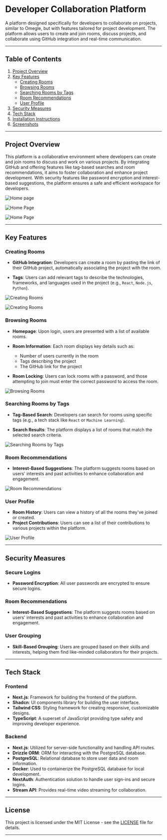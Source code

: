 # Developer Collaboration Platform

A platform designed specifically for developers to collaborate on projects, similar to Omegle, but with features tailored for project development. The platform allows users to create and join rooms, discuss projects, and collaborate using GitHub integration and real-time communication.

---

## Table of Contents

1. [Project Overview](#project-overview)
2. [Key Features](#key-features)
   - [Creating Rooms](#creating-rooms)
   - [Browsing Rooms](#browsing-rooms)
   - [Searching Rooms by Tags](#searching-rooms-by-tags)
   - [Room Recommendations](#room-recommendations)
   - [User Profile](#user-profile)
3. [Security Measures](#security-measures)
4. [Tech Stack](#tech-stack)
5. [Installation Instructions](#installation-instructions)
6. [Screenshots](#screenshots)

---

## Project Overview

This platform is a collaborative environment where developers can create and join rooms to discuss and work on various projects. By integrating GitHub and offering features like tag-based searches and room recommendations, it aims to foster collaboration and enhance project development. With security features like password encryption and interest-based suggestions, the platform ensures a safe and efficient workspace for developers.

![Home page](screenshots/home1.png)


![Home Page](screenshots/home2.png)


![Home Page](screenshots/home3.png)

---

## Key Features

### Creating Rooms

- **GitHub Integration**: Developers can create a room by pasting the link of their GitHub project, automatically associating the project with the room.
  
- **Tags**: Users can add relevant tags to describe the technologies, frameworks, and languages used in the project (e.g., `React`, `Node.js`, `Python`).

![Creating Rooms](screenshots/create-room.png)

![Creating Rooms](screenshots/video2.png)


### Browsing Rooms

- **Homepage**: Upon login, users are presented with a list of available rooms.
  
- **Room Information**: Each room displays key details such as:
  - Number of users currently in the room
  - Tags describing the project
  - The GitHub link for the project
  
- **Room Locking**: Users can lock rooms with a password, and those attempting to join must enter the correct password to access the room.

![Browsing Rooms](screenshots/browse-room.png)


### Searching Rooms by Tags

- **Tag-Based Search**: Developers can search for rooms using specific tags (e.g., a tech stack like `React` or `Machine Learning`).
  
- **Search Results**: The platform displays a list of rooms that match the selected search criteria.

![Searching Rooms by Tags](screenshots/tag-search.png)


### Room Recommendations

- **Interest-Based Suggestions**: The platform suggests rooms based on users' interests and past activities to enhance collaboration and engagement.

![Room Recommendations](screenshots/recommended.png)

### User Profile

- **Room History**: Users can view a history of all the rooms they've joined or created.
- **Project Contributions**: Users can see a list of their contributions to various projects within the platform.

![User Profile](screenshots/profile.png)


---

## Security Measures

### Secure Logins

- **Password Encryption**: All user passwords are encrypted to ensure secure logins.

### Room Recommendations

- **Interest-Based Suggestions**: The platform suggests rooms based on users' interests and past activities to enhance collaboration and engagement.

### User Grouping

- **Skill-Based Grouping**: Users are grouped based on their skills and interests, helping them find like-minded collaborators for their projects.

---

## Tech Stack

### Frontend

- **Next.js**: Framework for building the frontend of the platform.
- **Shadcn**: UI components library for building the user interface.
- **Tailwind CSS**: Styling framework for creating responsive, customizable designs.
- **TypeScript**: A superset of JavaScript providing type safety and improving developer experience.

### Backend

- **Next.js**: Utilized for server-side functionality and handling API routes.
- **Drizzle ORM**: ORM for interacting with the PostgreSQL database.
- **PostgreSQL**: Relational database to store user data and room information.
- **Docker**: Used to containerize the PostgreSQL database for local development.
- **NextAuth**: Authentication solution to handle user sign-ins and secure logins.
- **Stream API**: Provides real-time video streaming for collaboration.

---

## License

This project is licensed under the MIT License - see the [LICENSE](LICENSE) file for details.

---
